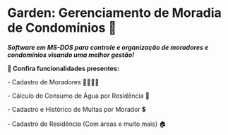 <div>
<h1>Garden: Gerenciamento de Moradia de Condomínios 🏡</h1>
<p>
<b><i>Software em MS-DOS para controle e organização de moradores e condomínios visando uma melhor gestão!</b></i>
</p>
<p>
<b>🌠 Confira funcionalidades presentes: </b>
</p>
<p>- Cadastro de Moradores 👨‍👩‍👦‍👦
  </p>
<p>- Cálculo de Consumo de Água por Residência 🚿
  </p>
 <p>- Cadastro e Histórico de Multas por Morador 💲
  </p>
<p>- Cadastro de Residência (Com áreas e muito mais) 🏠
  </p>
</div>

